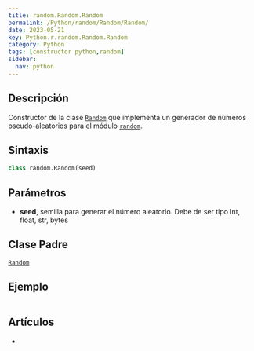 ```yaml
---
title: random.Random.Random
permalink: /Python/random/Random/Random/
date: 2023-05-21
key: Python.r.random.Random.Random
category: Python
tags: [constructor python,random]
sidebar:
  nav: python
---
```


## Descripción


Constructor de la clase [`Random`](https://w3pi.com/Python/random/Random/) que implementa un generador de números pseudo-aleatorios para el módulo [`random`](https://w3api.com/Python/random/).


## Sintaxis


```python
class random.Random(seed)
```


## Parámetros

- **seed**, semilla para generar el número aleatorio. Debe de ser tipo int, float, str, bytes

## Clase Padre


[`Random`](https://w3pi.com/Python/random/Random/)


## Ejemplo


```python

```


## Artículos

- 
